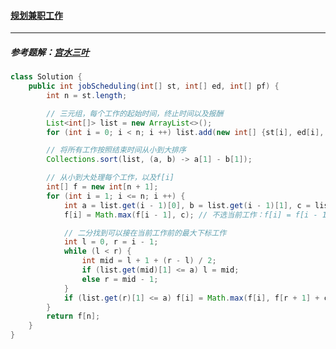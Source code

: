 #### <a href="https://leetcode.cn/problems/maximum-profit-in-job-scheduling/">规划兼职工作</a>

-------------

##### 参考题解：[宫水三叶](https://leetcode.cn/problems/maximum-profit-in-job-scheduling/solution/by-ac_oier-rgup/)

```java
class Solution {
    public int jobScheduling(int[] st, int[] ed, int[] pf) {
        int n = st.length;

        // 三元组，每个工作的起始时间，终止时间以及报酬
        List<int[]> list = new ArrayList<>();
        for (int i = 0; i < n; i ++) list.add(new int[] {st[i], ed[i], pf[i]});

        // 将所有工作按照结束时间从小到大排序
        Collections.sort(list, (a, b) -> a[1] - b[1]);

        // 从小到大处理每个工作，以及f[i]
        int[] f = new int[n + 1];
        for (int i = 1; i <= n; i ++) {
            int a = list.get(i - 1)[0], b = list.get(i - 1)[1], c = list.get(i - 1)[2];
            f[i] = Math.max(f[i - 1], c); // 不选当前工作：f[i] = f[i - 1]，只选当前工作：f[i] = job[i]

            // 二分找到可以接在当前工作前的最大下标工作
            int l = 0, r = i - 1;
            while (l < r) {
                int mid = l + 1 + (r - l) / 2;
                if (list.get(mid)[1] <= a) l = mid;
                else r = mid - 1;
            }
            if (list.get(r)[1] <= a) f[i] = Math.max(f[i], f[r + 1] + c); // 注意这里r + 1，r是list里的下标，f数组里的下标要+1
        }
        return f[n];
    }
}
```


